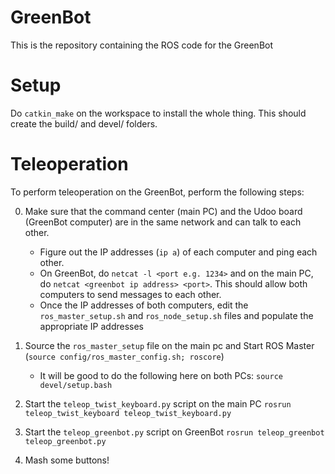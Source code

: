 # GreenBot

This is the repository containing the ROS code for the GreenBot

# Setup

Do `catkin_make` on the workspace to install the whole thing. This should create the build/ and devel/ folders.

# Teleoperation

To perform teleoperation on the GreenBot, perform the following steps:

0. Make sure that the command center (main PC) and the Udoo board (GreenBot computer) are in the same network and can talk to each other.
   * Figure out the IP addresses (`ip a`) of each computer and ping each other.
   * On GreenBot, do `netcat -l <port e.g. 1234>` and on the main PC, do `netcat <greenbot ip address> <port>`. This should allow both computers to send messages to each other.
   * Once the IP addresses of both computers, edit the `ros_master_setup.sh` and `ros_node_setup.sh` files and populate the appropriate IP addresses
 
1. Source the `ros_master_setup` file on the main pc and Start ROS Master (`source config/ros_master_config.sh; roscore`)
   * It will be good to do the following here on both PCs: `source devel/setup.bash`
  
2. Start the `teleop_twist_keyboard.py` script on the main PC `rosrun teleop_twist_keyboard teleop_twist_keyboard.py`

3. Start the `teleop_greenbot.py` script on GreenBot `rosrun teleop_greenbot teleop_greenbot.py`

4. Mash some buttons!
